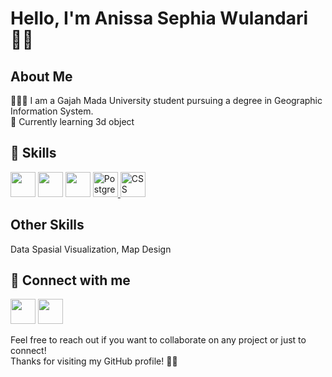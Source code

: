 <h1>Hello, I'm Anissa Sephia Wulandari 👋🏼</h1>

## About Me 
👩🏼‍🎓 I am a Gajah Mada University student pursuing a degree in Geographic Information System. <br>
🌱 Currently learning 3d object

## 🔧 Skills 
<a href="php.com"><img src="https://www.vectorlogo.zone/logos/php/php-icon.svg" width="40" height="40"/></a>
<a href="https://developer.mozilla.org/en-US/docs/Glossary/HTML5"><img src="https://www.vectorlogo.zone/logos/w3_html5/html5-icon.svg" width="40" height="40"/></a>
<a href="java.com"><img src="https://www.vectorlogo.zone/logos/java/java-icon.svg" width="40" height="40"/></a>
<a href="https://www.postgresql.org">
  <img src="https://www.vectorlogo.zone/logos/postgresql/postgresql-icon.svg" alt="PostgreSQL" width="40" height="40">
</a>
<a href="https://css.com/">
  <img src="https://www.vectorlogo.zone/logos/w3_css/w3_css-icon.svg" alt="CSS" width="40" height="40">
</a>


<h2>Other Skills</h2>
  Data Spasial Visualization,
  Map Design


## 📧 Connect with me 
<a href="https://www.linkedin.com/in/anissasephiawulandari/"><img src="https://www.vectorlogo.zone/logos/linkedin/linkedin-icon.svg" width="40" height="40" /></a>
<a href="https://mail.google.com/mail/u/anissasephiawulandari@gmail.com/#inbox?compose=new"><img src="https://www.vectorlogo.zone/logos/gmail/gmail-icon.svg" width="40" height="40"/></a>

Feel free to reach out if you want to collaborate on any project or just to connect!<br>
Thanks for visiting my GitHub profile! 👋🏼
